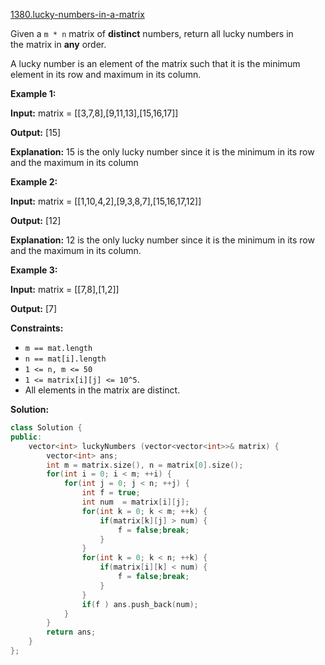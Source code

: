 [1380.lucky-numbers-in-a-matrix](https://leetcode.com/problems/lucky-numbers-in-a-matrix/)  

Given a `m * n` matrix of **distinct** numbers, return all lucky numbers in the matrix in **any** order.

A lucky number is an element of the matrix such that it is the minimum element in its row and maximum in its column.

**Example 1:**

  
**Input:** matrix = \[\[3,7,8\],\[9,11,13\],\[15,16,17\]\]
  
**Output:** \[15\]
  
**Explanation:** 15 is the only lucky number since it is the minimum in its row and the maximum in its column
  

**Example 2:**

  
**Input:** matrix = \[\[1,10,4,2\],\[9,3,8,7\],\[15,16,17,12\]\]
  
**Output:** \[12\]
  
**Explanation:** 12 is the only lucky number since it is the minimum in its row and the maximum in its column.
  

**Example 3:**

  
**Input:** matrix = \[\[7,8\],\[1,2\]\]
  
**Output:** \[7\]
  

**Constraints:**

*   `m == mat.length`
*   `n == mat[i].length`
*   `1 <= n, m <= 50`
*   `1 <= matrix[i][j] <= 10^5`.
*   All elements in the matrix are distinct.  



**Solution:**  

```cpp
class Solution {
public:
    vector<int> luckyNumbers (vector<vector<int>>& matrix) {
        vector<int> ans;
        int m = matrix.size(), n = matrix[0].size();
        for(int i = 0; i < m; ++i) {
            for(int j = 0; j < n; ++j) {
                int f = true;
                int num  = matrix[i][j];
                for(int k = 0; k < m; ++k) {
                    if(matrix[k][j] > num) {
                        f = false;break;
                    }
                }
                for(int k = 0; k < n; ++k) {
                    if(matrix[i][k] < num) {
                        f = false;break;
                    }
                }
                if(f ) ans.push_back(num);
            }
        }
        return ans;
    }
};
```
      